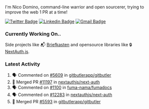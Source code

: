 
I'm Nico Domino, command-line warrior and open sourcerer, trying to improve the web 1 PR at a time!

[![Twitter Badge](https://img.shields.io/badge/-@ndom91-1ca0f1?style=flat-square&labelColor=1ca0f1&logo=twitter&logoColor=white&link=https://twitter.com/ndom91)](https://twitter.com/ndom91) [![Linkedin Badge](https://img.shields.io/badge/-ndom91-blue?style=flat-square&logo=Linkedin&logoColor=white&link=https://www.linkedin.com/in/ndom91/)](https://www.linkedin.com/in/ndom91/) [![Gmail Badge](https://img.shields.io/badge/-yo@ndo.dev-c14438?style=flat-square&logo=mail.ru&logoColor=white&link=mailto:yo@ndo.dev)](mailto:yo@ndo.dev)

### Currently Working On..

Side projects like 📬 [Briefkasten](https://briefkastenhq.com) and opensource libraries like 🔒 [NextAuth.js](https://github.com/nextauthjs/next-auth).

<!--START_SECTION_PROFILE_VIEWS:readme-info-->
<!--END_SECTION_PROFILE_VIEWS:readme-info-->

<!--START_SECTION_DAILY_COMMIT:readme-info-->
<!--END_SECTION_DAILY_COMMIT:readme-info-->

<!--START_SECTION_WEEKLY_COMMIT:readme-info-->
<!--END_SECTION_WEEKLY_COMMIT:readme-info-->

### Latest Activity

<!--START_SECTION:activity-->
1. 🗣 Commented on [#5609](https://github.com/gitbutlerapp/gitbutler/pull/5609#issuecomment-2503911529) in [gitbutlerapp/gitbutler](https://github.com/gitbutlerapp/gitbutler)
2. 🎉 Merged PR [#11197](https://github.com/nextauthjs/next-auth/pull/11197) in [nextauthjs/next-auth](https://github.com/nextauthjs/next-auth)
3. 🗣 Commented on [#1100](https://github.com/fuma-nama/fumadocs/issues/1100#issuecomment-2503907616) in [fuma-nama/fumadocs](https://github.com/fuma-nama/fumadocs)
4. 🗣 Commented on [#12283](https://github.com/nextauthjs/next-auth/pull/12283#issuecomment-2503850116) in [nextauthjs/next-auth](https://github.com/nextauthjs/next-auth)
5. 🎉 Merged PR [#5593](https://github.com/gitbutlerapp/gitbutler/pull/5593) in [gitbutlerapp/gitbutler](https://github.com/gitbutlerapp/gitbutler)
<!--END_SECTION:activity-->
